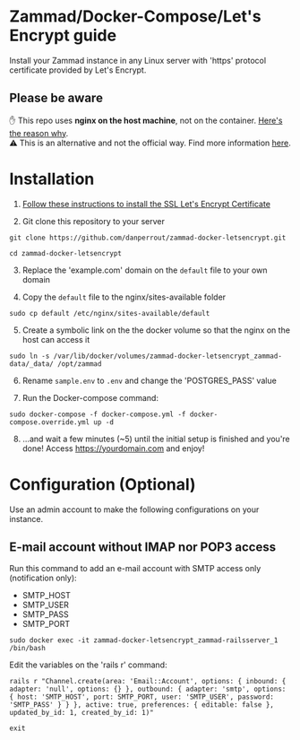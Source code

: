 # Zammad/Docker-Compose/Let's Encrypt guide

Install your Zammad instance in any Linux server with 'https' protocol certificate provided by Let's Encrypt.

## Please be aware
✋ This repo uses **nginx on the host machine**, not on the container. [Here's the reason why](https://nickjanetakis.com/blog/why-i-prefer-running-nginx-on-my-docker-host-instead-of-in-a-container).  
⚠️ This is an alternative and not the official way. Find more information [here](https://docs.zammad.org/en/latest/install/docker-compose.html).

# Installation

1. [Follow these instructions to install the SSL Let's Encrypt Certificate](https://haydenjames.io/how-to-set-up-an-nginx-certbot/)

2. Git clone this repository to your server

```
git clone https://github.com/danperrout/zammad-docker-letsencrypt.git
```

```
cd zammad-docker-letsencrypt
```

3. Replace the 'example.com' domain on the `default` file to your own domain

4. Copy the `default` file to the nginx/sites-available folder

```
sudo cp default /etc/nginx/sites-available/default
```

5. Create a symbolic link on the the docker volume so that the nginx on the host can access it

```
sudo ln -s /var/lib/docker/volumes/zammad-docker-letsencrypt_zammad-data/_data/ /opt/zammad
```

6. Rename `sample.env` to `.env` and change the 'POSTGRES_PASS' value

7. Run the Docker-compose command:

```
sudo docker-compose -f docker-compose.yml -f docker-compose.override.yml up -d
```

8. ...and wait a few minutes (~5) until the initial setup is finished and you're done! Access https://yourdomain.com and enjoy!

# Configuration (Optional)

Use an admin account to make the following configurations on your instance.

## E-mail account without IMAP nor POP3 access

Run this command to add an e-mail account with SMTP access only (notification only):

- SMTP_HOST
- SMTP_USER
- SMTP_PASS
- SMTP_PORT

```
sudo docker exec -it zammad-docker-letsencrypt_zammad-railsserver_1 /bin/bash
```

Edit the variables on the 'rails r' command:

```
rails r "Channel.create(area: 'Email::Account', options: { inbound: { adapter: 'null', options: {} }, outbound: { adapter: 'smtp', options: { host: 'SMTP_HOST', port: SMTP_PORT, user: 'SMTP_USER', password: 'SMTP_PASS' } } }, active: true, preferences: { editable: false }, updated_by_id: 1, created_by_id: 1)"
```

```
exit
```
